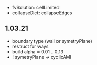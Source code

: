 * fvSolution: cellLimited
* collapseDict: collapseEdges

## 1.03.21
* boundary type (wall or symetryPlane)
* restruct for ways
* build alpha = 0.01 .. 0.13
* ! symetryPlane -> cyclicAMI

